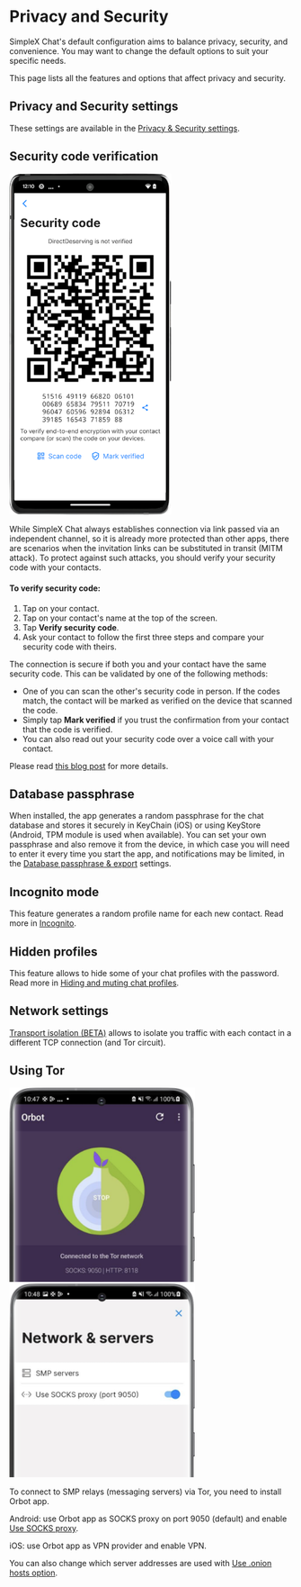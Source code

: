 # Privacy and Security

SimpleX Chat's default configuration aims to balance privacy, security, and convenience. You may want to change the default options to suit your specific needs.

This page lists all the features and options that affect privacy and security.

## Privacy and Security settings

These settings are available in the [Privacy & Security settings](./app-settings.md#privacy-and-security).

## Security code verification

<img src="../../blog/images/20230103-verification.png" width="288">

While SimpleX Chat always establishes connection via link passed via an independent channel, so it is already more protected than other apps, there are scenarios when the invitation links can be substituted in transit (MITM attack). To protect against such attacks, you should verify your security code with your contacts.

#### To verify security code:

1. Tap on your contact. 
2. Tap on your contact's name at the top of the screen.
3. Tap **Verify security code**.
4. Ask your contact to follow the first three steps and compare your security code with theirs. 

The connection is secure if both you and your contact have the same security code. This can be validated by one of the following methods:

- One of you can scan the other's security code in person. If the codes match, the contact will be marked as verified on the device that scanned the code.
- Simply tap **Mark verified** if you trust the confirmation from your contact that the code is verified.
- You can also read out your security code over a voice call with your contact.

Please read [this blog post](../../blog/20230103-simplex-chat-v4.4-disappearing-messages.md#connection-security-verification) for more details.

## Database passphrase

When installed, the app generates a random passphrase for the chat database and stores it securely in KeyChain (iOS) or using KeyStore (Android, TPM module is used when available). You can set your own passphrase and also remove it from the device, in which case you will need to enter it every time you start the app, and notifications may be limited, in the [Database passphrase & export](./managing-data.md#database-passphrase) settings.

## Incognito mode

This feature generates a random profile name for each new contact. Read more in [Incognito](./app-settings.md#incognito).

## Hidden profiles

This feature allows to hide some of your chat profiles with the password. Read more in [Hiding and muting chat profiles](./chat-profiles.md#hiding-and-muting-chat-profiles).

## Network settings

[Transport isolation (BETA)](./app-settings.md#transport-isolation-beta) allows to isolate you traffic with each contact in a different TCP connection (and Tor circuit).

## Using Tor

<img src="../../blog/images/20220808-tor1.png" width="330"> &nbsp; <img src="../../blog/images/20220808-tor2.png" width="330">

To connect to SMP relays (messaging servers) via Tor, you need to install Orbot app.

Android: use Orbot app as SOCKS proxy on port 9050 (default) and enable [Use SOCKS proxy](./app-settings.md#use-socks-proxy-android-only).

iOS: use Orbot app as VPN provider and enable VPN.

You can also change which server addresses are used with [Use .onion hosts option](./app-settings.md#use-onion-hosts).
